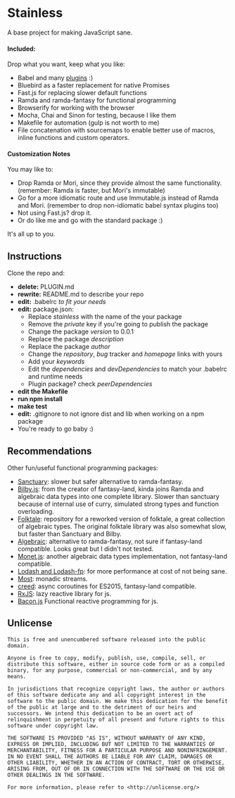 # Stainless

A base project for making JavaScript sane.

#### Included:

Drop what you want, keep what you like:

* Babel and many [plugins](/PLUGINS.md) :)
* Bluebird as a faster replacement for native Promises
* Fast.js for replacing slower default functions
* Ramda and ramda-fantasy for functional programming
* Browserify for working with the browser
* Mocha, Chai and Sinon for testing, because I like them
* Makefile for automation (gulp is not worth to me)
* File concatenation with sourcemaps to enable better use of macros, inline
functions and custom operators.

#### Customization Notes

You may like to:

* Drop Ramda or Mori, since they provide almost the same functionality.
(remember: Ramda is faster, but Mori's immutable)
* Go for a more idiomatic route and use Immutable.js instead of Ramda and Mori.
(remember to drop non-idiomatic babel syntax plugins too)
* Not using Fast.js? drop it.
* Or do like me and go with the standard package :)

It's all up to you.

## Instructions

Clone the repo and:

* __delete:__ PLUGIN.md
* __rewrite:__ README.md to describe your repo
* __edit:__ .babelrc _to fit your needs_
* __edit:__ package.json:
  * Replace _stainless_ with the name of the your package
  * Remove the _private_ key if you're going to publish the package
  * Change the package _version_ to 0.0.1
  * Replace the package _description_
  * Replace the package _author_
  * Change the _repository_, _bug_ tracker and _homepage_ links with yours
  * Add your _keywords_
  * Edit the _dependencies_ and _devDependencies_ to match your .babelrc and
  runtime needs
  * Plugin package? check _peerDependencies_
* __edit the Makefile__
* __run npm install__
* __make test__
* __edit:__ .gitignore to not ignore dist and lib when working on a npm package
* You're ready to go baby :)

## Recommendations

Other fun/useful functional programming packages:

* [Sanctuary](https://github.com/plaid/sanctuary): slower but safer
alternative to ramda-fantasy.
* [Bilby.js](https://github.com/puffnfresh/bilby.js): from the creator of fantasy-land,
kinda joins Ramda and algebraic data types into one complete library. Slower
than sanctuary because of internal use of curry, simulated strong types and
function overloading.
* [Folktale](https://github.com/origamitower/folktale): repository for a
reworked version of folktale, a great collection of algebraic types. The
original folktale library was also somewhat slow, but faster than Sanctuary
and Bilby.
* [Algebraic](https://github.com/tel/js-algebraic): alternative to
ramda-fantasy, not sure if fantasy-land compatible. Looks great but I didn't
not tested.
* [Monet.js](http://cwmyers.github.io/monet.js/): another algebraic data types
implementation, not fantasy-land compatible.
* [Lodash and Lodash-fp](https://github.com/lodash/lodash): for more
performance at cost of not being sane.
* [Most](https://github.com/cujojs/most): monadic streams.
* [creed](https://github.com/briancavalier/creed): async coroutines for
ES2015, fantasy-land compatible.
* [RxJS](https://github.com/Reactive-Extensions/RxJS): lazy reactive
library for js.
* [Bacon.js](https://github.com/baconjs/bacon.js) Functional reactive
programming for js.

## Unlicense

    This is free and unencumbered software released into the public domain.

    Anyone is free to copy, modify, publish, use, compile, sell, or
    distribute this software, either in source code form or as a compiled
    binary, for any purpose, commercial or non-commercial, and by any
    means.

    In jurisdictions that recognize copyright laws, the author or authors
    of this software dedicate any and all copyright interest in the
    software to the public domain. We make this dedication for the benefit
    of the public at large and to the detriment of our heirs and
    successors. We intend this dedication to be an overt act of
    relinquishment in perpetuity of all present and future rights to this
    software under copyright law.

    THE SOFTWARE IS PROVIDED "AS IS", WITHOUT WARRANTY OF ANY KIND,
    EXPRESS OR IMPLIED, INCLUDING BUT NOT LIMITED TO THE WARRANTIES OF
    MERCHANTABILITY, FITNESS FOR A PARTICULAR PURPOSE AND NONINFRINGEMENT.
    IN NO EVENT SHALL THE AUTHORS BE LIABLE FOR ANY CLAIM, DAMAGES OR
    OTHER LIABILITY, WHETHER IN AN ACTION OF CONTRACT, TORT OR OTHERWISE,
    ARISING FROM, OUT OF OR IN CONNECTION WITH THE SOFTWARE OR THE USE OR
    OTHER DEALINGS IN THE SOFTWARE.

    For more information, please refer to <http://unlicense.org/>
